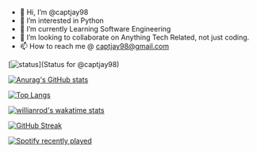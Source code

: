 - 👋 Hi, I’m @captjay98
- 👀 I’m interested in Python
- 🌱 I’m currently Learning Software Engineering
- 💞️ I’m looking to collaborate on Anything Tech Related, not just coding.
- 📫 How to reach me @ captjay98@gmail.com

<!---
captjay98/captjay98 is a ✨ special ✨ repository because its `README.md` (this file) appears on your GitHub profile.
You can click the Preview link to take a look at your changes.
--->
[![status](https://badge.stateful.com/captjay98/status.svg)](Status for @captjay98)

[![Anurag's GitHub stats](https://github-readme-stats.vercel.app/api?username=captjay98&theme=tokyonight)](https://github.com/captjay98/github-readme-stats)

[![Top Langs](https://github-readme-stats.vercel.app/api/top-langs/?username=captjay98)](https://github.com/captjay98/github-readme-stats)

[![willianrod's wakatime stats](https://github-readme-stats.vercel.app/api/wakatime?username=captjay98)](https://github.com/anuraghazra/github-readme-stats)

[![GitHub Streak](https://github-readme-streak-stats.herokuapp.com/?user=captjay98&theme=highcontrast)](https://git.io/streak-stats)

[![Spotify recently played](https://spotify-recently-played-readme.vercel.app/api?user=captjay98)](https://open.spotify.com/user/9fseiifs91xr5x6widc4by28o?si=43735987ecd34e36)




